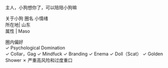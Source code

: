 主人，小狗想你了，可以陪陪小狗嘛

关于小狗
圈名 小情绪  
所在地| 山东  
属性 | Maso

圈内偏好  
✓ Psychological Domination   
✓ Collar，Gag
✓ Mindfuck
✓ Branding
✓ Enema
✓ Doll（Scat）
✓ Golden Shower	
✗ 严重高风险和过度重口

